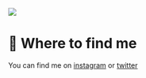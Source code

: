 
![](https://github.com/IsaacWritesCodeGithub/IsaacWritesCodeGithub/blob/main/icegif-95.gif)

# 📍 Where to find me 
You can find me on [instagram](https://www.instagram.com/techwithisaac/?hl=en) or [twitter](https://twitter.com/lsaacWritesCode)
<!---
IsaacWritesCodeGithub/IsaacWritesCodeGithub is a ✨ special ✨ repository because its `README.md` (this file) appears on your GitHub profile.
You can click the Preview link to take a look at your changes.
--->

